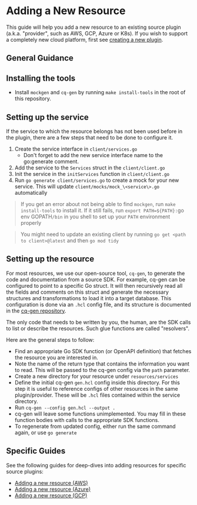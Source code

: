 # Adding a New Resource

This guide will help you add a new resource to an existing source plugin (a.k.a. "provider", such as AWS, GCP, Azure or K8s). If you wish to support a completely new cloud platform, first see [creating a new plugin](./creating_a_new_plugin.md). 

## General Guidance

## Installing the tools

 - Install `mockgen` and `cq-gen` by running `make install-tools` in the root of this repository.

## Setting up the service

If the service to which the resource belongs has not been used before in the plugin, there are a few steps that need to be done to configure it.

1. Create the service interface in `client/services.go`
   * Don't forget to add the new service interface name to the go:generate comment.
1. Add the service to the `Services` struct in the `client/client.go`
1. Init the service in the `initServices` function in `client/client.go`
1. Run `go generate client/services.go` to create a mock for your new service. This will update `client/mocks/mock_\<service\>.go` automatically

> If you get an error about not being able to find `mockgen`, run `make install-tools` to install it. If it still fails, run `export PATH=${PATH}:`go env GOPATH`/bin` in you shell to set up your `PATH` environment properly

> You might need to update an existing client by running `go get <path to client>@latest` and then `go mod tidy`

## Setting up the resource

For most resources, we use our open-source tool, `cq-gen`, to generate the code and documentation from a source SDK. For example,
cq-gen can be configured to point to a specific Go struct. It will then recursively read all the fields and comments on this struct
and generate the necessary structures and transformations to load it into a target database. This configuration is done via an `.hcl` config file,
and its structure is documented in the [cq-gen repository](https://github.com/cloudquery/cq-gen).

The only code that needs to be written by you, the human, are the SDK calls to list or describe the resources. Such glue functions
are called "resolvers".

Here are the general steps to follow:
 - Find an appropriate Go SDK function (or OpenAPI definition) that fetches the resource you are interested in. 
 - Note the name of the return type that contains the information you want to read. This will be passed to the cq-gen config via the `path` parameter.
 - Create a new directory for your resource under `resources/services`
 - Define the initial cq-gen `gen.hcl` config inside this directory. For this step it is useful to reference configs of other resources in the same plugin/provider. These will be `.hcl` files contained within the service directory.
 - Run `cq-gen --config gen.hcl --output .`
 - cq-gen will leave some functions unimplemented. You may fill in these function bodies with calls to the appropriate SDK functions.
 - To regenerate from updated config, either run the same command again, or use `go generate`

## Specific Guides

See the following guides for deep-dives into adding resources for specific source plugins:
 - [Adding a new resource (AWS)](../plugins/source/aws/docs/contributing/adding_a_new_resource.md)
 - [Adding a new resource (Azure)](../plugins/source/azure/docs/contributing/adding_a_new_resource.md)
 - [Adding a new resource (GCP)](../plugins/source/gcp/docs/contributing/adding_a_new_resource.md)

